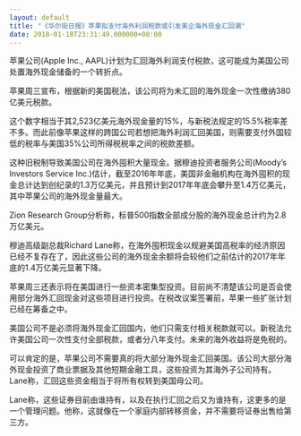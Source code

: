 ```yaml
---
layout: default
title: "《华尔街日报》苹果拟支付海外利润税款或引发美企海外现金汇回潮"
date: 2018-01-18T23:31:49.000000+08:00
---
```


苹果公司(Apple Inc., AAPL)计划为汇回海外利润支付税款，这可能成为美国公司处置海外现金储备的一个转折点。

苹果周三宣布，根据新的美国税法，该公司将为未汇回的海外现金一次性缴纳380亿美元税款。

这个数字相当于其2,523亿美元海外现金量的15%，与新税法规定的15.5%税率差不多。而此前像苹果这样的跨国公司若想把海外利润汇回美国，则需要支付外国较低的税率与美国35%公司所得税税率之间的税款差额。

这种旧税制导致美国公司在海外囤积大量现金。据穆迪投资者服务公司(Moody’s Investors Service Inc.)估计，截至2016年年底，美国非金融机构在海外囤积的现金总计达到创纪录的1.3万亿美元，并且预计到2017年年底会攀升至1.4万亿美元，其中苹果公司的海外现金量最大。

Zion Research Group分析称，标普500指数全部成分股的海外现金总计约为2.8万亿美元。

穆迪高级副总裁Richard Lane称，在海外囤积现金以规避美国高税率的经济原因已经不复存在了，因此这些公司的海外现金余额将会较他们之前估计的2017年年底的1.4万亿美元显著下降。

苹果周三还表示将在美国进行一些资本密集型投资。目前尚不清楚该公司是否会使用部分海外汇回现金对这些项目进行投资。在税改议案签署前，苹果一些扩张计划已经在筹备之中。

美国公司不是必须将海外现金汇回国内，他们只需支付相关税款就可以。新税法允许美国公司一次性支付全部税款，或者分八年支付。未来的海外收益将是免税的。

可以肯定的是，苹果公司不需要真的将大部分海外现金汇回美国。该公司大部分海外现金投资了商业票据及其他短期金融工具，这些投资为其海外子公司持有。Lane称，汇回这些资金相当于将所有权转到美国母公司。

Lane称，这些证券目前由谁持有，以及在执行汇回之后又为谁持有，这更多的是一个管理问题。他称，这就像在一个家庭内部转移资金，并不需要将证券出售给第三方。

